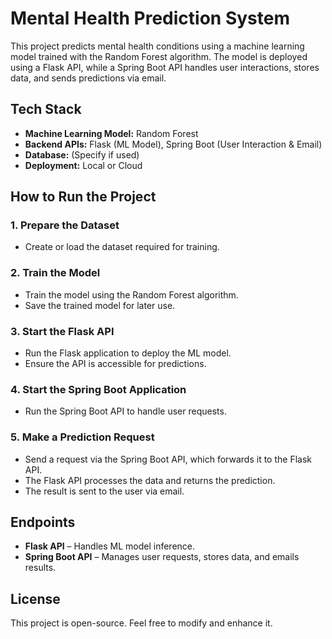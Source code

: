# Mental Health Prediction System

This project predicts mental health conditions using a machine learning model trained with the Random Forest algorithm. The model is deployed using a Flask API, while a Spring Boot API handles user interactions, stores data, and sends predictions via email.

## Tech Stack
- **Machine Learning Model:** Random Forest
- **Backend APIs:** Flask (ML Model), Spring Boot (User Interaction & Email)
- **Database:** (Specify if used)
- **Deployment:** Local or Cloud

## How to Run the Project

### 1. Prepare the Dataset
- Create or load the dataset required for training.

### 2. Train the Model
- Train the model using the Random Forest algorithm.
- Save the trained model for later use.

### 3. Start the Flask API
- Run the Flask application to deploy the ML model.
- Ensure the API is accessible for predictions.

### 4. Start the Spring Boot Application
- Run the Spring Boot API to handle user requests.

### 5. Make a Prediction Request
- Send a request via the Spring Boot API, which forwards it to the Flask API.
- The Flask API processes the data and returns the prediction.
- The result is sent to the user via email.

## Endpoints
- **Flask API** – Handles ML model inference.
- **Spring Boot API** – Manages user requests, stores data, and emails results.

## License
This project is open-source. Feel free to modify and enhance it.
